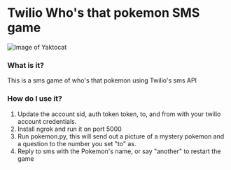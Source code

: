 # Twilio Who's that pokemon SMS game

![Image of Yaktocat](https://i.imgur.com/X9b1Ku6.png)

### What is it?

This is a sms game of who's that pokemon using Twilio's sms API

### How do I use it?

1. Update the account sid, auth token token, to, and from with your twilio account credentials.
2. Install ngrok and run it on port 5000
3. Run pokemon.py, this will send out a picture of a mystery pokemon and a question to the number you set "to" as.
4. Reply to sms with the Pokemon's name, or say "another" to restart the game
